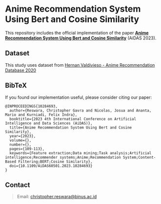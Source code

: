 # Anime Recommendation System Using Bert and Cosine Similarity
This repository includes the official implementation of the paper [**Anime Recommendation System Using Bert and Cosine Similarity**](https://doi.org/10.1109/AiDAS60501.2023.10284693) (AiDAS 2023).

## Dataset
This study uses dataset from [Hernan Valdivieso - Anime Recommendation Database 2020](https://www.kaggle.com/datasets/hernan4444/anime-recommendation-database-2020)

## BibTeX
If you found our implementation useful, please consider citing our paper:
```
@INPROCEEDINGS{10284693,
  author={Reswara, Christopher Gavra and Nicolas, Josua and Ananta, Mario and Kurniadi, Felix Indra},
  booktitle={2023 4th International Conference on Artificial Intelligence and Data Sciences (AiDAS)}, 
  title={Anime Recommendation System Using Bert and Cosine Similarity}, 
  year={2023},
  volume={},
  number={},
  pages={109-113},
  keywords={Feature extraction;Data mining;Task analysis;Artificial intelligence;Recommender systems;Anime;Recommendation System;Content-Based Filtering;BERT;Cosine Similarity},
  doi={10.1109/AiDAS60501.2023.10284693}
}
```

## Contact
> Email: [christopher.reswara@binus.ac.id](christopher.reswara@binus.ac.id)

